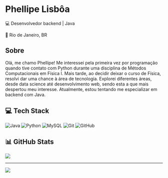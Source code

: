# Phellipe Lisbôa

💻 Desenvolvedor backend | Java

🚩 Rio de Janeiro, BR

## Sobre

Olá, me chamo Phellipe! Me interessei pela primeira vez por programação quando tive contato com Python durante uma disciplina de Métodos Computacionais em Física I. Mais tarde, ao decidir deixar o curso de Física, resolvi dar uma chance à área de tecnologia. Explorei diferentes áreas, desde data science até desenvolvimento web, sendo esta a que mais despertou meu interesse. Atualmente, estou tentando me especializar em backend com Java.

## 💻 Tech Stack
![Java](https://img.shields.io/badge/java-%23ED8B00.svg?style=for-the-badge&logo=openjdk&logoColor=white)
![Python](https://img.shields.io/badge/python-3670A0?style=for-the-badge&logo=python&logoColor=ffdd54)
![MySQL](https://img.shields.io/badge/mysql-%2300f.svg?style=for-the-badge&logo=mysql&logoColor=white)
![Git](https://img.shields.io/badge/GIT-E44C30?style=for-the-badge&logo=git&logoColor=white)
![GitHub](https://img.shields.io/badge/GitHub-100000?style=for-the-badge&logo=github&logoColor=white)

## 📊 GitHub Stats
![](https://github-readme-stats.vercel.app/api?username=PhellipeLisboa&theme=dracula&hide_border=false&include_all_commits=true&count_private=false)<br/>


---
[![](https://visitcount.itsvg.in/api?id=PhellipeLisboa&icon=0&color=11)](https://visitcount.itsvg.in)

<!-- Proudly created with GPRM ( https://gprm.itsvg.in ) -->
